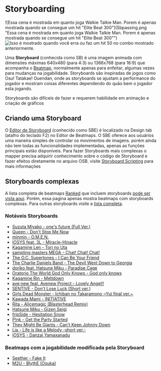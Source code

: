Storyboarding
===============

![Essa cena é mostrada em quanto joga Walkie Talkie Man. Porem é apenas mostrada quando se consegue um hit "Elite Beat 300"](Sbpassing.png "Essa cena é mostrada em quanto joga Walkie Talkie Man. Porem é apenas mostrada quando se consegue um hit "Elite Beat 300"")
![Isso é mostrado quando você erra ou faz um hit 50 no combo mostrado anteriormente.](Sbfailing.png "Isso é mostrado quando você erra ou faz um hit 50 no combo mostrado anteriormente.")

Uma **Storyboard** (conhecida como SB) é uma imagem animada com dimensões máximas 640x480 (para 4:3) ou 1366x768 (para 16:9) que acompanha o [Beatmap](/wiki/Glossary), normalmente apenas para enfeitar, algumas vezes para mudanças na jogabilidade. Storyboards são inspiradas de jogos como Osu! Tatakae! Ouendan, onde as storyboards se ajustam a performance do jogador e mostram coisas diferentes dependendo do quão bem o jogador esta jogando.

Storyboards são difíceis de fazer e requerem habilidade em animação e criação de gráficos

Criando uma Storyboard
----------------------

O [Editor de Storyboard](/wiki/Storyboard_Editor) (conhecido como SBE) é localizado na Design tab (atalho do teclado F2) no Editor de Beatmaps. O SBE oferece aos usuários uma maneira simples de controlar os movimentos de imagens. porém ainda não tem todas as funcionalidades implementadas, apenas as funções principais estão disponíveis. Para fazer Storyboards mais complexas o mapper precisa adquirir conhecimento sobre o código de Storyboard e fazer efeitos diretamente no arquivo OSB. visite [Storyboard Scripting](/wiki/Storyboard_Scripting) para mais informações

Storyboards complexas
---------------------

A lista completa de beatmaps [Ranked](/wiki/Beatmaps) que incluem storyboards [pode ser vista aqui](https://osu.ppy.sh/p/beatmaplist?s=7&o=1&q=&r=0&g=0&la=0&sb=1). Porém, essa pagina apenas mostra beatmaps com storyboards complexas. Para outras storyboards visite a [lista completa](/wiki/Storyboards/Maps).

### Notáveis Storyboards

-   [Suzuta Miyako - one's future (Full Ver.)](http://osu.ppy.sh/b/156919)
-   [Queen - Don't Stop Me Now](http://osu.ppy.sh/b/26567)
-   [minmin - O.M.E.N.](http://osu.ppy.sh/b/84355)
-   [IOSYS feat. 3L - Miracle-Hinacle](http://osu.ppy.sh/b/67621)
-   [Kagamine Len - Tori no Uta](http://osu.ppy.sh/b/113967)
-   [sampling masters MEGA - Chat! Chat! Chat!](http://osu.ppy.sh/b/84485)
-   [The O.C. Supertones - I Can Be Your Friend](http://osu.ppy.sh/b/41018)
-   [The Charlie Daniels Band - The Devil Went Down to Georgia](http://osu.ppy.sh/b/53627)
-   [doriko feat. Hatsune Miku - Paradise Cage](http://osu.ppy.sh/b/86430)
-   [Oratorio The World God Only Knows - God only knows](http://osu.ppy.sh/s/35036)
-   [Kagamine Rin - Meltdown](http://osu.ppy.sh/s/45672)
-   [ave;new feat. Avenew Project - Lovely Angel!!](http://osu.ppy.sh/s/21058)
-   [SENTIVE - Don't Lose Luck (Short ver.)](http://osu.ppy.sh/s/33919)
-   [Girls Dead Monster - Ichiban no Takaramono ~Yui final ver.~](http://osu.ppy.sh/s/32936)
-   [Kawada Mami - INITIATIVE](http://osu.ppy.sh/s/54829)
-   [Rita - Alicemagic (Blasterhead Remix)](http://osu.ppy.sh/b/57133)
-   [Hatsune Miku - Gizen Seigi](http://osu.ppy.sh/s/43330)
-   [fripSide - Hesitation Snow](http://osu.ppy.sh/s/53925)
-   [P!nk - Get the Party Started](http://osu.ppy.sh/b/58725)
-   [They Might Be Giants - Can't Keep Johnny Down](http://osu.ppy.sh/s/41162)
-   [Lia - Life is like a Melody -short ver.-](http://osu.ppy.sh/s/16578)
-   [IOSYS - Danzai Yamaxanadu](http://osu.ppy.sh/b/50461)

### Beatmaps com a jogabilidade modificada pela Storyboard

-   [Seether - Fake It](http://osu.ppy.sh/b/150578)
-   [M2U - BlythE (Osuka)](http://osu.ppy.sh/s/26932)
